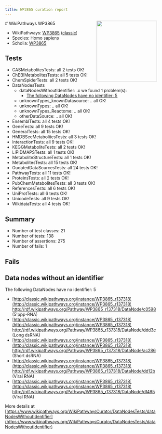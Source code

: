 ```yaml
---
title: WP3865 curation report
---
```


<img style="float: right; width: 200px" src="https://upload.wikimedia.org/wikipedia/commons/thumb/8/83/Wplogo_with_text_500.png/640px-Wplogo_with_text_500.png" />
# WikiPathways WP3865

* WikiPathways: [WP3865](https://wikipathways.org/pathways/WP3865) ([classic](https://classic.wikipathways.org/instance/WP3865))
* Species: Homo sapiens
* Scholia: [WP3865](https://scholia.toolforge.org/wikipathways/WP3865)
## Tests
* CASMetabolitesTests: all 2 tests OK!
* ChEBIMetabolitesTests: all 5 tests OK!
* ChemSpiderTests: all 2 tests OK!
* DataNodesTests
    * dataNodesWithoutIdentifier: .x we found 1 problem(s):
        * [The following DataNodes have no identifier: 5](#d2d32fa4)
    * unknownTypes_knownDatasource: .. all OK!
    * unknownTypes: .. all OK!
    * unknownTypes_Reactome: .. all OK!
    * otherDataSource: .. all OK!
* EnsemblTests: all 4 tests OK!
* GeneTests: all 9 tests OK!
* GeneralTests: all 15 tests OK!
* HMDBSecMetabolitesTests: all 3 tests OK!
* InteractionTests: all 9 tests OK!
* KEGGMetaboliteTests: all 2 tests OK!
* LIPIDMAPSTests: all 1 tests OK!
* MetaboliteStructureTests: all 1 tests OK!
* MetabolitesTests: all 15 tests OK!
* OudatedDataSourcesTests: all 24 tests OK!
* PathwayTests: all 11 tests OK!
* ProteinsTests: all 2 tests OK!
* PubChemMetabolitesTests: all 3 tests OK!
* ReferencesTests: all 6 tests OK!
* UniProtTests: all 6 tests OK!
* UnicodeTests: all 9 tests OK!
* WikidataTests: all 4 tests OK!


## Summary

* Number of test classes: 21
* Number of tests: 138
* Number of assertions: 275
* Number of fails: 1

## Fails

<a name="d2d32fa4" />

## Data nodes without an identifier

The following DataNodes have no identifier: 5

* [http://classic.wikipathways.org/instance/WP3865_r137318](http://classic.wikipathways.org/instance/WP3865_r137318) http://rdf.wikipathways.org/Pathway/WP3865_r137318/DataNode/c0598 (5'ppp-RNA)
* [http://classic.wikipathways.org/instance/WP3865_r137318](http://classic.wikipathways.org/instance/WP3865_r137318) http://rdf.wikipathways.org/Pathway/WP3865_r137318/DataNode/ddd3c (Long dsRNA)
* [http://classic.wikipathways.org/instance/WP3865_r137318](http://classic.wikipathways.org/instance/WP3865_r137318) http://rdf.wikipathways.org/Pathway/WP3865_r137318/DataNode/ac286 (Short dsRNA)
* [http://classic.wikipathways.org/instance/WP3865_r137318](http://classic.wikipathways.org/instance/WP3865_r137318) http://rdf.wikipathways.org/Pathway/WP3865_r137318/DataNode/dd12b (Viral RNA)
* [http://classic.wikipathways.org/instance/WP3865_r137318](http://classic.wikipathways.org/instance/WP3865_r137318) http://rdf.wikipathways.org/Pathway/WP3865_r137318/DataNode/df485 (Viral RNA)


More details at [https://www.wikipathways.org/WikiPathwaysCurator/DataNodesTests/dataNodesWithoutIdentifier](https://www.wikipathways.org/WikiPathwaysCurator/DataNodesTests/dataNodesWithoutIdentifier)

